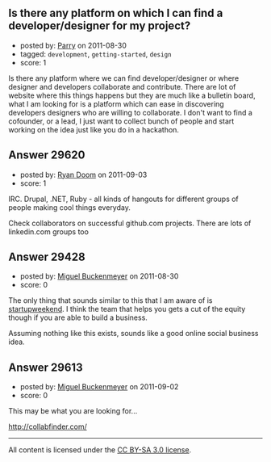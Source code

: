## Is there any platform on which I can find a developer/designer for my project?

- posted by: [Parry](https://stackexchange.com/users/-1/13030-parry) on 2011-08-30
- tagged: `development`, `getting-started`, `design`
- score: 1

Is there any platform where we can find developer/designer or where designer and developers collaborate and contribute. There are lot of website where this things happens but they are much like a bulletin board, what I am looking for is a platform which can ease in discovering developers designers who are willing to collaborate. I don't want to find a cofounder, or a lead, I just want to collect bunch of people and start working on the idea just like you do in a hackathon.  


## Answer 29620

- posted by: [Ryan Doom](https://stackexchange.com/users/-1/5655-ryan-doom) on 2011-09-03
- score: 1

IRC.
Drupal, .NET, Ruby - all kinds of hangouts for different groups of people making cool things everyday.

Check collaborators on successful github.com projects.  There are lots of linkedin.com groups too


## Answer 29428

- posted by: [Miguel Buckenmeyer](https://stackexchange.com/users/-1/2383-miguel-buckenmeyer) on 2011-08-30
- score: 0

<p>The only thing that sounds similar to this that I am aware of is <a href="http://startupweekend.org/" rel="nofollow">startupweekend</a>. I think the team that helps you gets a cut of the equity though if you are able to build a business. </p>

<p>Assuming nothing like this exists, sounds like a good online social business idea.</p>



## Answer 29613

- posted by: [Miguel Buckenmeyer](https://stackexchange.com/users/-1/2383-miguel-buckenmeyer) on 2011-09-02
- score: 0

This may be what you are looking for...

http://collabfinder.com/



---

All content is licensed under the [CC BY-SA 3.0 license](https://creativecommons.org/licenses/by-sa/3.0/).
